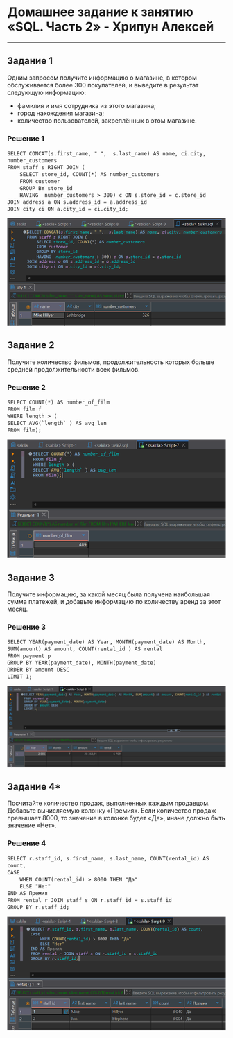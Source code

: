 # Домашнее задание к занятию «SQL. Часть 2» - Хрипун Алексей

---

## Задание 1
Одним запросом получите информацию о магазине, в котором обслуживается более 300 покупателей, и выведите в результат следующую информацию:

* фамилия и имя сотрудника из этого магазина;
* город нахождения магазина;
* количество пользователей, закреплённых в этом магазине.

### Решение 1
```
SELECT CONCAT(s.first_name, " ",  s.last_name) AS name, ci.city, number_customers 
FROM staff s RIGHT JOIN ( 
	SELECT store_id, COUNT(*) AS number_customers
	FROM customer
	GROUP BY store_id 
	HAVING  number_customers > 300) c ON s.store_id = c.store_id
JOIN address a ON s.address_id = a.address_id
JOIN city ci ON a.city_id = ci.city_id;
```

![task1](img/task1.png)

## Задание 2
Получите количество фильмов, продолжительность которых больше средней продолжительности всех фильмов.

### Решение 2
```
SELECT COUNT(*) AS number_of_film
FROM film f 
WHERE length > (
SELECT AVG(`length` ) AS avg_len 
FROM film);
```

![task2](img/task2.png)


## Задание 3
Получите информацию, за какой месяц была получена наибольшая сумма платежей, и добавьте информацию по количеству аренд за этот месяц.

### Решение 3
```
SELECT YEAR(payment_date) AS Year, MONTH(payment_date) AS Month, SUM(amount) AS amount, COUNT(rental_id ) AS rental
FROM payment p
GROUP BY YEAR(payment_date), MONTH(payment_date)
ORDER BY amount DESC
LIMIT 1;
```
![task3](img/task3.png)

## Задание 4*
Посчитайте количество продаж, выполненных каждым продавцом. Добавьте вычисляемую колонку «Премия». Если количество продаж превышает 8000, то значение в колонке будет «Да», иначе должно быть значение «Нет».

### Решение 4
```
SELECT r.staff_id, s.first_name, s.last_name, COUNT(rental_id) AS count,
CASE 
	WHEN COUNT(rental_id) > 8000 THEN "Да"
	ELSE "Нет"
END AS Премия
FROM rental r JOIN staff s ON r.staff_id = s.staff_id 
GROUP BY r.staff_id;
```
![task4](img/task4.png)

